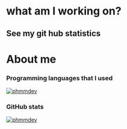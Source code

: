 # what am I working on?

## See my git hub statistics 

# About me

### Programming languages that I used

[![phmmdev](https://github-readme-stats.vercel.app/api/top-langs/?username=phmmdev&layout=compact&&show_icons=true&theme=dracula&hide_title=true&count_private=true)](https://github.com/phmmdev)

### GitHub stats

[![phmmdev](https://github-readme-stats.vercel.app/api?username=phmmdev&show_icons=true&theme=dracula&hide_title=true&count_private=true)](https://github.com/phmmdev)
